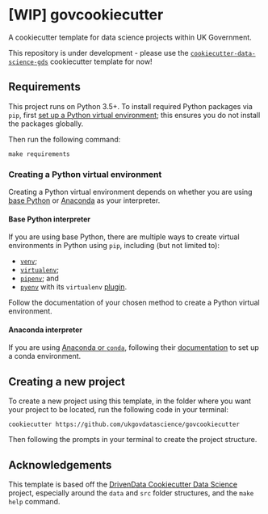 # [WIP] govcookiecutter
A cookiecutter template for data science projects within UK Government.

This repository is under development - please use the 
[`cookiecutter-data-science-gds`](https://github.com/ukgovdatascience/cookiecutter-data-science-gds) cookiecutter 
template for now!

## Requirements

This project runs on Python 3.5+. To install required Python packages via `pip`, first [set up a Python virtual 
environment](#creating-a-python-virtual-environment); this ensures you do not install the packages globally.

Then run the following command:

```shell script
make requirements
```

### Creating a Python virtual environment

Creating a Python virtual environment depends on whether you are using [base Python](#base-python-interpreter) or 
[Anaconda](#anaconda-interpreter) as your interpreter.

#### Base Python interpreter

If you are using base Python, there are multiple ways to create virtual environments in Python using `pip`, including 
(but not limited to):

* [`venv`](https://docs.python.org/3/tutorial/venv.html);
* [`virtualenv`](https://virtualenv.pypa.io/en/stable/);
* [`pipenv`](https://github.com/pypa/pipenv); and 
* [`pyenv`](https://github.com/pyenv/pyenv) with its `virtualenv` [plugin](https://github.com/pyenv/pyenv-virtualenv).

Follow the documentation of your chosen method to create a Python virtual environment.

#### Anaconda interpreter

If you are using [Anaconda or `conda`](https://www.anaconda.com/), following their 
[documentation](https://docs.conda.io/projects/conda/en/latest/user-guide/tasks/manage-environments.html) to set up a 
conda environment.

## Creating a new project

To create a new project using this template, in the folder where you want your project to be located, run the following 
code in your terminal:

```shell script
cookiecutter https://github.com/ukgovdatascience/govcookiecutter
```

Then following the prompts in your terminal to create the project structure.

## Acknowledgements

This template is based off the 
[DrivenData Cookiecutter Data Science](http://drivendata.github.io/cookiecutter-data-science/) project, especially 
around the `data` and `src` folder structures, and the `make help` command.

